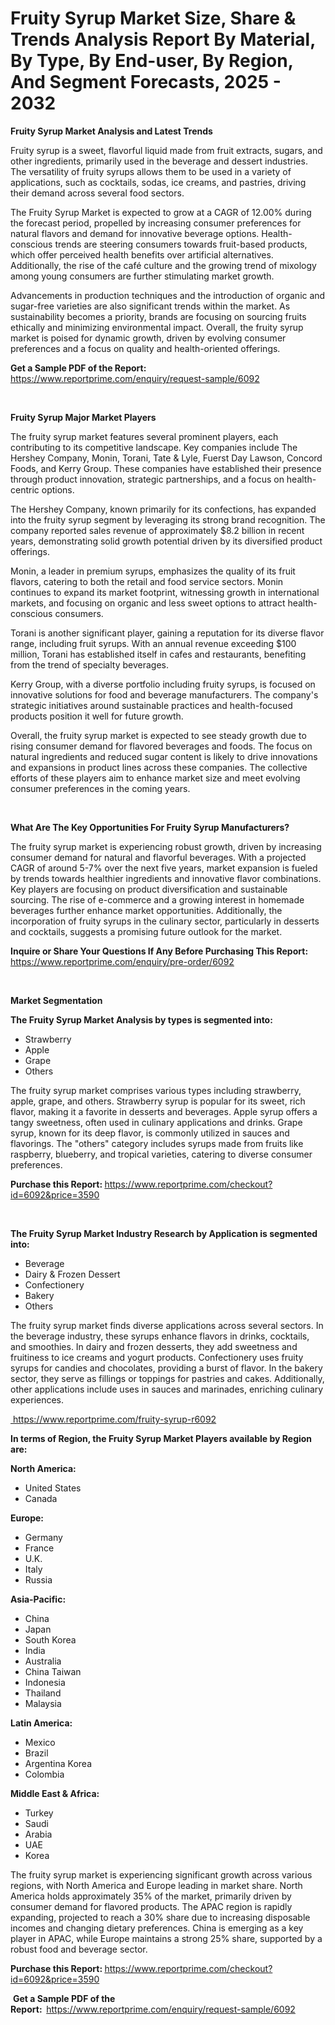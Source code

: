 <p><h1>Fruity Syrup Market Size, Share & Trends Analysis Report By Material, By Type, By End-user, By Region, And Segment Forecasts, 2025 - 2032</h1></p><p><strong>Fruity Syrup Market Analysis and Latest Trends</strong></p>
<p><p>Fruity syrup is a sweet, flavorful liquid made from fruit extracts, sugars, and other ingredients, primarily used in the beverage and dessert industries. The versatility of fruity syrups allows them to be used in a variety of applications, such as cocktails, sodas, ice creams, and pastries, driving their demand across several food sectors.</p><p>The Fruity Syrup Market is expected to grow at a CAGR of 12.00% during the forecast period, propelled by increasing consumer preferences for natural flavors and demand for innovative beverage options. Health-conscious trends are steering consumers towards fruit-based products, which offer perceived health benefits over artificial alternatives. Additionally, the rise of the café culture and the growing trend of mixology among young consumers are further stimulating market growth.</p><p>Advancements in production techniques and the introduction of organic and sugar-free varieties are also significant trends within the market. As sustainability becomes a priority, brands are focusing on sourcing fruits ethically and minimizing environmental impact. Overall, the fruity syrup market is poised for dynamic growth, driven by evolving consumer preferences and a focus on quality and health-oriented offerings.</p></p>
<p><strong>Get a Sample PDF of the Report:&nbsp;</strong> <a href="https://www.reportprime.com/enquiry/request-sample/6092?utm_campaign=4439&utm_medium=2&utm_source=Github&utm_content=ia&utm_term=14052025&utm_id=fruity-syrup">https://www.reportprime.com/enquiry/request-sample/6092</a></p>
<p>&nbsp;</p>
<p><strong>Fruity Syrup Major Market Players</strong></p>
<p><p>The fruity syrup market features several prominent players, each contributing to its competitive landscape. Key companies include The Hershey Company, Monin, Torani, Tate & Lyle, Fuerst Day Lawson, Concord Foods, and Kerry Group. These companies have established their presence through product innovation, strategic partnerships, and a focus on health-centric options.</p><p>The Hershey Company, known primarily for its confections, has expanded into the fruity syrup segment by leveraging its strong brand recognition. The company reported sales revenue of approximately $8.2 billion in recent years, demonstrating solid growth potential driven by its diversified product offerings.</p><p>Monin, a leader in premium syrups, emphasizes the quality of its fruit flavors, catering to both the retail and food service sectors. Monin continues to expand its market footprint, witnessing growth in international markets, and focusing on organic and less sweet options to attract health-conscious consumers.</p><p>Torani is another significant player, gaining a reputation for its diverse flavor range, including fruit syrups. With an annual revenue exceeding $100 million, Torani has established itself in cafes and restaurants, benefiting from the trend of specialty beverages.</p><p>Kerry Group, with a diverse portfolio including fruity syrups, is focused on innovative solutions for food and beverage manufacturers. The company's strategic initiatives around sustainable practices and health-focused products position it well for future growth.</p><p>Overall, the fruity syrup market is expected to see steady growth due to rising consumer demand for flavored beverages and foods. The focus on natural ingredients and reduced sugar content is likely to drive innovations and expansions in product lines across these companies. The collective efforts of these players aim to enhance market size and meet evolving consumer preferences in the coming years.</p></p>
<p>&nbsp;</p>
<p><strong>What Are The Key Opportunities For Fruity Syrup Manufacturers?</strong></p>
<p><p>The fruity syrup market is experiencing robust growth, driven by increasing consumer demand for natural and flavorful beverages. With a projected CAGR of around 5-7% over the next five years, market expansion is fueled by trends towards healthier ingredients and innovative flavor combinations. Key players are focusing on product diversification and sustainable sourcing. The rise of e-commerce and a growing interest in homemade beverages further enhance market opportunities. Additionally, the incorporation of fruity syrups in the culinary sector, particularly in desserts and cocktails, suggests a promising future outlook for the market.</p></p>
<p><strong>Inquire or Share Your Questions If Any Before Purchasing This Report:</strong> <a href="https://www.reportprime.com/enquiry/pre-order/6092?utm_campaign=4439&utm_medium=2&utm_source=Github&utm_content=ia&utm_term=14052025&utm_id=fruity-syrup">https://www.reportprime.com/enquiry/pre-order/6092</a></p>
<p>&nbsp;</p>
<p><strong>Market Segmentation</strong></p>
<p><strong>The Fruity Syrup Market Analysis by types is segmented into:</strong></p>
<p><ul><li>Strawberry</li><li>Apple</li><li>Grape</li><li>Others</li></ul></p>
<p><p>The fruity syrup market comprises various types including strawberry, apple, grape, and others. Strawberry syrup is popular for its sweet, rich flavor, making it a favorite in desserts and beverages. Apple syrup offers a tangy sweetness, often used in culinary applications and drinks. Grape syrup, known for its deep flavor, is commonly utilized in sauces and flavorings. The "others" category includes syrups made from fruits like raspberry, blueberry, and tropical varieties, catering to diverse consumer preferences.</p></p>
<p><strong>Purchase this Report:&nbsp;</strong><a href="https://www.reportprime.com/checkout?id=6092&price=3590&utm_campaign=4439&utm_medium=2&utm_source=Github&utm_content=ia&utm_term=14052025&utm_id=fruity-syrup">https://www.reportprime.com/checkout?id=6092&price=3590</a></p>
<p>&nbsp;</p>
<p><strong>The Fruity Syrup Market Industry Research by Application is segmented into:</strong></p>
<p><ul><li>Beverage</li><li>Dairy & Frozen Dessert</li><li>Confectionery</li><li>Bakery</li><li>Others</li></ul></p>
<p><p>The fruity syrup market finds diverse applications across several sectors. In the beverage industry, these syrups enhance flavors in drinks, cocktails, and smoothies. In dairy and frozen desserts, they add sweetness and fruitiness to ice creams and yogurt products. Confectionery uses fruity syrups for candies and chocolates, providing a burst of flavor. In the bakery sector, they serve as fillings or toppings for pastries and cakes. Additionally, other applications include uses in sauces and marinades, enriching culinary experiences.</p></p>
<p><a href="https://www.reportprime.com/fruity-syrup-r6092?utm_campaign=4439&utm_medium=2&utm_source=Github&utm_content=ia&utm_term=14052025&utm_id=fruity-syrup">&nbsp;https://www.reportprime.com/fruity-syrup-r6092</a></p>
<p><strong>In terms of Region, the Fruity Syrup Market Players available by Region are:</strong></p>
<p>
    <p> <strong> North America: </strong>
        <ul>
            <li>United States</li>
            <li>Canada</li>
        </ul>
        </p> 
    <p> <strong> Europe: </strong>
        <ul>
            <li>Germany</li>
            <li>France</li>
            <li>U.K.</li>
            <li>Italy</li>
            <li>Russia</li>
        </ul>
        </p> 
    <p> <strong> Asia-Pacific: </strong>
        <ul>
            <li>China</li>
            <li>Japan</li>
            <li>South Korea</li>
            <li>India</li>
            <li>Australia</li>
            <li>China Taiwan</li>
            <li>Indonesia</li>
            <li>Thailand</li>
            <li>Malaysia</li>
        </ul>
        </p> 
    <p> <strong> Latin America: </strong>
        <ul>
            <li>Mexico</li>
            <li>Brazil</li>
            <li>Argentina Korea</li>
            <li>Colombia</li>
        </ul>
        </p> 
    <p> <strong> Middle East & Africa: </strong>
        <ul>
            <li>Turkey</li>
            <li>Saudi</li>
            <li>Arabia</li>
            <li>UAE</li>
            <li>Korea</li>
        </ul>
    </p>
    </p>
<p><p>The fruity syrup market is experiencing significant growth across various regions, with North America and Europe leading in market share. North America holds approximately 35% of the market, primarily driven by consumer demand for flavored products. The APAC region is rapidly expanding, projected to reach a 30% share due to increasing disposable incomes and changing dietary preferences. China is emerging as a key player in APAC, while Europe maintains a strong 25% share, supported by a robust food and beverage sector.</p></p>
<p><strong>Purchase this Report: </strong><a href="https://www.reportprime.com/checkout?id=6092&price=3590&utm_campaign=4439&utm_medium=2&utm_source=Github&utm_content=ia&utm_term=14052025&utm_id=fruity-syrup">https://www.reportprime.com/checkout?id=6092&price=3590</a></p>
<p>&nbsp;<strong>Get a Sample PDF of the Report:&nbsp;&nbsp;</strong><a href="https://www.reportprime.com/enquiry/request-sample/6092?utm_campaign=4439&utm_medium=2&utm_source=Github&utm_content=ia&utm_term=14052025&utm_id=fruity-syrup">https://www.reportprime.com/enquiry/request-sample/6092</a></p>
<p><strong></strong></p>
<p><p></p><p></p><p></p></p>